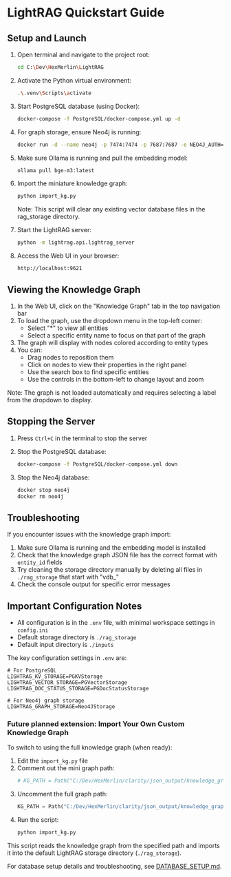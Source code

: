 # LightRAG Quickstart Guide

## Setup and Launch

1. Open terminal and navigate to the project root:
   ```bash
   cd C:\Dev\HexMerlin\LightRAG
   ```

2. Activate the Python virtual environment:
   ```bash
   .\.venv\Scripts\activate
   ```

3. Start PostgreSQL database (using Docker):
   ```bash
   docker-compose -f PostgreSQL/docker-compose.yml up -d
   ```

4. For graph storage, ensure Neo4j is running:
   ```bash
   docker run -d --name neo4j -p 7474:7474 -p 7687:7687 -e NEO4J_AUTH=neo4j/neo-neo- neo4j:latest
   ```

5. Make sure Ollama is running and pull the embedding model:
   ```bash
   ollama pull bge-m3:latest
   ```

6. Import the miniature knowledge graph:
   ```bash
   python import_kg.py
   ```
   Note: This script will clear any existing vector database files in the rag_storage directory.

7. Start the LightRAG server:
   ```bash
   python -m lightrag.api.lightrag_server
   ```

8. Access the Web UI in your browser:
   ```
   http://localhost:9621
   ```

## Viewing the Knowledge Graph

1. In the Web UI, click on the "Knowledge Graph" tab in the top navigation bar
2. To load the graph, use the dropdown menu in the top-left corner:
   - Select "*" to view all entities
   - Select a specific entity name to focus on that part of the graph
3. The graph will display with nodes colored according to entity types
4. You can:
   - Drag nodes to reposition them
   - Click on nodes to view their properties in the right panel
   - Use the search box to find specific entities
   - Use the controls in the bottom-left to change layout and zoom

Note: The graph is not loaded automatically and requires selecting a label from the dropdown to display.

## Stopping the Server

1. Press `Ctrl+C` in the terminal to stop the server

2. Stop the PostgreSQL database:
   ```bash
   docker-compose -f PostgreSQL/docker-compose.yml down
   ```

3. Stop the Neo4j database:
   ```bash
   docker stop neo4j
   docker rm neo4j
   ```

## Troubleshooting

If you encounter issues with the knowledge graph import:

1. Make sure Ollama is running and the embedding model is installed
2. Check that the knowledge graph JSON file has the correct format with `entity_id` fields
3. Try cleaning the storage directory manually by deleting all files in `./rag_storage` that start with "vdb_"
4. Check the console output for specific error messages

## Important Configuration Notes

- All configuration is in the `.env` file, with minimal workspace settings in `config.ini`
- Default storage directory is `./rag_storage` 
- Default input directory is `./inputs`

The key configuration settings in `.env` are:

```
# For PostgreSQL
LIGHTRAG_KV_STORAGE=PGKVStorage
LIGHTRAG_VECTOR_STORAGE=PGVectorStorage
LIGHTRAG_DOC_STATUS_STORAGE=PGDocStatusStorage

# For Neo4j graph storage
LIGHTRAG_GRAPH_STORAGE=Neo4JStorage
```

### Future planned extension: Import Your Own Custom Knowledge Graph

To switch to using the full knowledge graph (when ready):

1. Edit the `import_kg.py` file
2. Comment out the mini graph path:
   ```python
   # KG_PATH = Path("C:/Dev/HexMerlin/clarity/json_output/knowledge_graph_MINI.json")  # Mini knowledge graph
   ```
3. Uncomment the full graph path:
   ```python
   KG_PATH = Path("C:/Dev/HexMerlin/clarity/json_output/knowledge_graph.json")      # Full knowledge graph
   ```
4. Run the script:
   ```bash
   python import_kg.py
   ```

This script reads the knowledge graph from the specified path and imports it into the default LightRAG storage directory (`./rag_storage`).

For database setup details and troubleshooting, see [DATABASE_SETUP.md](./DATABASE_SETUP.md). 